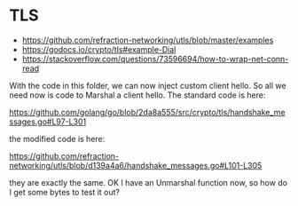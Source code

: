 # TLS

- https://github.com/refraction-networking/utls/blob/master/examples
- https://godocs.io/crypto/tls#example-Dial
- https://stackoverflow.com/questions/73596694/how-to-wrap-net-conn-read

With the code in this folder, we can now inject custom client hello. So all we
need now is code to Marshal a client hello. The standard code is here:

<https://github.com/golang/go/blob/2da8a555/src/crypto/tls/handshake_messages.go#L97-L301>

the modified code is here:

<https://github.com/refraction-networking/utls/blob/d139a4a6/handshake_messages.go#L101-L305>

they are exactly the same. OK I have an Unmarshal function now, so how do I get
some bytes to test it out?
